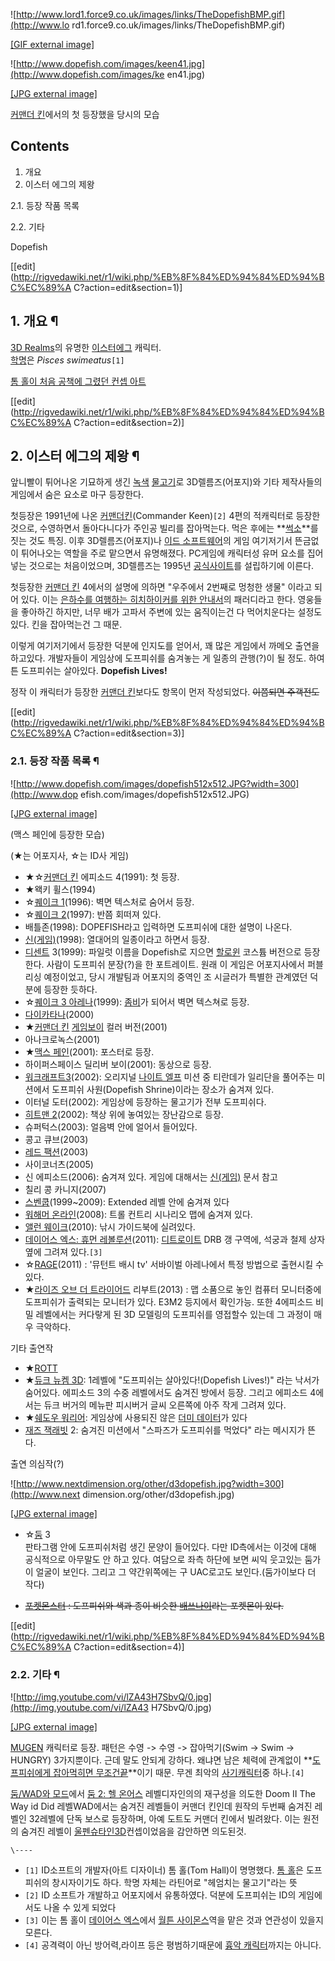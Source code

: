 ![http://www.lord1.force9.co.uk/images/links/TheDopefishBMP.gif](http://www.lo
rd1.force9.co.uk/images/links/TheDopefishBMP.gif)

[[GIF external
image]](http://www.lord1.force9.co.uk/images/links/TheDopefishBMP.gif)

![http://www.dopefish.com/images/keen41.jpg](http://www.dopefish.com/images/ke
en41.jpg)

[[JPG external image]](http://www.dopefish.com/images/keen41.jpg)

  
[커맨더 킨](%EC%BB%A4%EB%A7%A8%EB%8D%94%20%ED%82%A8.md)에서의 첫 등장했을 당시의 모습

## Contents

    

1. 개요 
2. 이스터 에그의 제왕 
    

2.1. 등장 작품 목록

2.2. 기타

Dopefish

[[edit](http://rigvedawiki.net/r1/wiki.php/%EB%8F%84%ED%94%84%ED%94%BC%EC%89%A
C?action=edit&section=1)]

## 1. 개요 ¶

[3D Realms](3D%20Realms.md)의 유명한 [이스터에그](%EC%9D%B4%EC%8A%A4%ED%84%B0%20%EC%97%90%EA%B7%B8.md) 캐릭터.  
[학명](%ED%95%99%EB%AA%85.md)은 _Pisces swimeatus_`[1]`

  

[톰 홀이 처음 공책에 그렸던 컨셉 아트](http://dopefish.com/images/dopefishoriginal.jpg)

  
  

[[edit](http://rigvedawiki.net/r1/wiki.php/%EB%8F%84%ED%94%84%ED%94%BC%EC%89%A
C?action=edit&section=2)]

## 2. 이스터 에그의 제왕 ¶

앞니빨이 튀어나온 기묘하게 생긴 [녹색](%EB%85%B9%EC%83%89.md)
[물고기](%EB%AC%BC%EA%B3%A0%EA%B8%B0.md)로 3D렐름즈(어포지)와 기타 제작사들의 게임에서 숨은 요소로 마구
등장한다.

  

첫등장은 1991년에 나온 [커맨더킨](%EC%BB%A4%EB%A7%A8%EB%8D%94%20%ED%82%A8.md)(Commander Keen)`[2]` 4편의
적캐릭터로 등장한 것으로, 수영하면서 돌아다니다가 주인공 빌리를 잡아먹는다. 먹은 후에는
**[썩소](%EC%8D%A9%EC%86%8C.md)**를 짓는 것도 특징. 이후 3D렐름즈(어포지)나 [이드 소프트웨어](%EC%9D%B4%EB%93%9C%20%EC%86%8C%ED%94%84%ED%8A%B8%EC%9B%A8%EC%96%B4.md)의 게임 여기저기서
뜬금없이 튀어나오는 역할을 주로 맡으면서 유명해졌다. PC게임에 캐릭터성 유머 요소를 집어넣는 것으로는 처음이었으며, 3D렐름즈는 1995년
[공식사이트](http://dopefish.com)를 설립하기에 이른다.

  

첫등장한 [커맨더 킨](%EC%BB%A4%EB%A7%A8%EB%8D%94%20%ED%82%A8.md) 4에서의 설명에 의하면 "우주에서
2번째로 멍청한 생물" 이라고 되어 있다. 이는 [은하수를 여행하는 히치하이커를 위한 안내서](%EC%9D%80%ED%95%98%EC%88%98%EB%A5%BC%20%EC%97%AC%ED%96%89%ED%95%98%EB%8A%94%20%ED%9E%88%EC%B9%98%ED%95%98%EC%9D%B4%EC%BB%A4%EB%A5%BC%20%EC%9C%84%ED%95%9C%20%EC%95%88%EB%82%B4%EC%84%9C.md)의 패러디라고 한다. 영웅들을 좋아하긴 하지만, 너무 배가 고파서 주변에 있는 움직이는건 다 먹어치운다는 설정도 있다. 킨을
잡아먹는건 그 때문.

  

이렇게 여기저기에서 등장한 덕분에 인지도를 얻어서, 꽤 많은 게임에서 까메오 출연을 하고있다. 개발자들이 게임상에 도프피쉬를 숨겨놓는 게
일종의 관행(?)이 될 정도. 하여튼 도프피쉬는 살아있다. **Dopefish Lives!**

  

정작 이 캐릭터가 등장한 [커맨더 킨](%EC%BB%A4%EB%A7%A8%EB%8D%94%20%ED%82%A8.md)보다도 항목이 먼저
작성되었다. <del>이쯤되면 주객전도</del>

  
  

[[edit](http://rigvedawiki.net/r1/wiki.php/%EB%8F%84%ED%94%84%ED%94%BC%EC%89%A
C?action=edit&section=3)]

### 2.1. 등장 작품 목록 ¶

![http://www.dopefish.com/images/dopefish512x512.JPG?width=300](http://www.dop
efish.com/images/dopefish512x512.JPG)

[[JPG external image]](http://www.dopefish.com/images/dopefish512x512.JPG)

  
(맥스 페인에 등장한 모습)

  

(★는 어포지사, ☆는 ID사 게임)

  

  * ★☆[커맨더 킨](%EC%BB%A4%EB%A7%A8%EB%8D%94%20%ED%82%A8.md) 에피소드 4(1991): 첫 등장.
  * ★왝키 휠스(1994)
  * ☆[퀘이크 1](%ED%80%98%EC%9D%B4%ED%81%AC%201.md)(1996): 벽면 텍스처로 숨어서 등장.
  * ☆[퀘이크 2](%ED%80%98%EC%9D%B4%ED%81%AC%202.md)(1997): 반쯤 회떠져 있다.
  * 배틀존(1998): DOPEFISH라고 입력하면 도프피쉬에 대한 설명이 나온다.
  * [신(게임)](%EC%8B%A0%28%EA%B2%8C%EC%9E%84%29.md)(1998): 열대어의 일종이라고 하면서 등장.
  * [디센트](%EB%94%94%EC%84%BC%ED%8A%B8.md) 3(1999): 파일럿 이름을 Dopefish로 지으면 [할로윈](%ED%95%A0%EB%A1%9C%EC%9C%88.md) 코스튬 버전으로 등장한다. 사람이 도프피쉬 분장(?)을 한 포트레이트. 원래 이 게임은 어포지사에서 퍼블리싱 예정이었고, 당시 개발팀과 어포지의 중역인 조 시글러가 특별한 관계였던 덕분에 등장한 듯하다.
  * ☆[퀘이크 3 아레나](%ED%80%98%EC%9D%B4%ED%81%AC%203%20%EC%95%84%EB%A0%88%EB%82%98.md)(1999): [좀비](%EC%A2%80%EB%B9%84.md)가 되어서 벽면 텍스쳐로 등장.
  * [다이카타나](%EB%8B%A4%EC%9D%B4%EC%B9%B4%ED%83%80%EB%82%98.md)(2000)
  * ★[커맨더 킨](%EC%BB%A4%EB%A7%A8%EB%8D%94%20%ED%82%A8.md) [게임보이](%EA%B2%8C%EC%9E%84%EB%B3%B4%EC%9D%B4.md) 컬러 버전(2001)
  * 아나크로녹스(2001)
  * ★[맥스 페인](%EB%A7%A5%EC%8A%A4%20%ED%8E%98%EC%9D%B8.md)(2001): 포스터로 등장.
  * 하이퍼스페이스 딜리버 보이(2001): 동상으로 등장.
  * [워크래프트3](%EC%9B%8C%ED%81%AC%EB%9E%98%ED%94%84%ED%8A%B83.md)(2002): 오리지널 [나이트 엘프](%EB%82%98%EC%9D%B4%ED%8A%B8%20%EC%97%98%ED%94%84.md) 미션 중 티란데가 일리단을 풀어주는 미션에서 도프피쉬 사원(Dopefish Shrine)이라는 장소가 숨겨져 있다.
  * 이터널 도터(2002): 게임상에 등장하는 물고기가 전부 도프피쉬다.
  * [히트맨 2](%ED%9E%88%ED%8A%B8%EB%A7%A8%202.md)(2002): 책상 위에 놓여있는 장난감으로 등장.
  * 슈퍼턱스(2003): 얼음벽 안에 얼어서 들어있다.
  * 콩고 큐브(2003)
  * [레드 팩션](%EB%A0%88%EB%93%9C%20%ED%8C%A9%EC%85%98.md)(2003)
  * 사이코너츠(2005)
  * 신 에피소드(2006): 숨겨져 있다. 게임에 대해서는 [신(게임)](%EC%8B%A0%28%EA%B2%8C%EC%9E%84%29.md) 문서 참고
  * 칠리 콩 카니지(2007)
  * [스벤쿱](%EC%8A%A4%EB%B2%A4%EC%BF%B1.md)(1999~2009): Extended 레벨 안에 숨겨져 있다
  * [워해머 온라인](%EC%9B%8C%ED%95%B4%EB%A8%B8%20%EC%98%A8%EB%9D%BC%EC%9D%B8.md)(2008): 트롤 컨트리 시나리오 맵에 숨겨져 있다.
  * [앨런 웨이크](%EC%95%A8%EB%9F%B0%20%EC%9B%A8%EC%9D%B4%ED%81%AC.md)(2010): 낚시 가이드북에 실려있다.
  * [데이어스 엑스: 휴먼 레볼루션](%EB%8D%B0%EC%9D%B4%EC%96%B4%EC%8A%A4%20%EC%97%91%EC%8A%A4%3A%20%ED%9C%B4%EB%A8%BC%20%EB%A0%88%EB%B3%BC%EB%A3%A8%EC%85%98.md)(2011): [디트로이트](%EB%94%94%ED%8A%B8%EB%A1%9C%EC%9D%B4%ED%8A%B8.md) DRB 갱 구역에, 석궁과 철제 상자 옆에 그려져 있다.`[3]`
  * ☆[RAGE](RAGE.md)(2011) : '뮤턴트 배시 tv' 서바이벌 아레나에서 특정 방법으로 출현시킬 수 있다. 
  * ★[라이즈 오브 더 트라이어드](%EB%9D%BC%EC%9D%B4%EC%A6%88%20%EC%98%A4%EB%B8%8C%20%EB%8D%94%20%ED%8A%B8%EB%9D%BC%EC%9D%B4%EC%96%B4%EB%93%9C.md) 리부트(2013) : 맵 소품으로 놓인 컴퓨터 모니터중에 도프피쉬가 출력되는 모니터가 있다. E3M2 등지에서 확인가능. 또한 4에피소드 비밀 레벨에서는 커다랗게 된 3D 모델링의 도프피쉬를 영접할수 있는데 그 과정이 매우 극악하다.  

기타 출연작  

  * ★[ROTT](ROTT.md)
  * ★[듀크 뉴켐 3D](%EB%93%80%ED%81%AC%20%EB%89%B4%EC%BC%90%203D.md): 1레벨에 "도프피쉬는 살아있다!(Dopefish Lives!)" 라는 낙서가 숨어있다. 에피소드 3의 수중 레벨에서도 숨겨진 방에서 등장. 그리고 에피소드 4에서는 듀크 버거의 메뉴판 피시버거 글씨 오른쪽에 아주 작게 그려져 있다.
  * ★[쉐도우 워리어](%EC%89%90%EB%8F%84%EC%9A%B0%20%EC%9B%8C%EB%A6%AC%EC%96%B4.md): 게임상에 사용되진 않은 [더미 데이터](%EB%8D%94%EB%AF%B8%20%EB%8D%B0%EC%9D%B4%ED%84%B0.md)가 있다
  * [재즈 잭래빗](%EC%9E%AC%EC%A6%88%20%EC%9E%AD%EB%9E%98%EB%B9%97.md) 2: 숨겨진 미션에서 "스파즈가 도프피쉬를 먹었다" 라는 메시지가 뜬다.  
  

출연 의심작(?)

  

![http://www.nextdimension.org/other/d3dopefish.jpg?width=300](http://www.next
dimension.org/other/d3dopefish.jpg)

[[JPG external image]](http://www.nextdimension.org/other/d3dopefish.jpg)

  

  * ☆[둠](%EB%91%A0.md) 3  
판타그램 안에 도프피쉬처럼 생긴 문양이 들어있다. 다만 ID측에서는 이것에 대해 공식적으로 아무말도 안 하고 있다. 여담으로 좌측 하단에
보면 씨익 웃고있는 둠가이 얼굴이 보인다. 그리고 그 약간위쪽에는 구 UAC로고도 보인다.(둠가이보다 더 작다)

  * <del>[포켓몬스터](%ED%8F%AC%EC%BC%93%EB%AA%AC%EC%8A%A4%ED%84%B0.md) : 도프피쉬와 색과 종이 비슷한 [배쓰나이](%EB%B0%B0%EC%93%B0%EB%82%98%EC%9D%B4.md)라는 포켓몬이 있다.</del>  

[[edit](http://rigvedawiki.net/r1/wiki.php/%EB%8F%84%ED%94%84%ED%94%BC%EC%89%A
C?action=edit&section=4)]

### 2.2. 기타 ¶

![http://img.youtube.com/vi/lZA43H7SbvQ/0.jpg](http://img.youtube.com/vi/lZA43
H7SbvQ/0.jpg)

[[JPG external image]](http://img.youtube.com/vi/lZA43H7SbvQ/0.jpg)

  

[MUGEN](MUGEN.md) 캐릭터로 등장. 패턴은 수영 -> 수영 -> 잡아먹기(Swim -> Swim -> HUNGRY)
3가지뿐이다. 근데 말도 안되게 강하다. 왜냐면 남은 체력에 관계없이 **[도프피쉬에게 잡아먹히면 무조건끝](%EC%A6%89%EC%82%AC%EA%B8%B0.md)**이기 때문. 무겐 최악의 [사기캐릭터](%EC%82%AC%EA%B8%B0%20%EC%BA%90%EB%A6%AD%ED%84%B0.md)중 하나.`[4]`

  

[둠/WAD와 모드](%EB%91%A0/WAD%EC%99%80%20%EB%AA%A8%EB%93%9C.md)에서 [둠 2: 헬 온어스](%EB%91%A0%202%3A%20%ED%97%AC%20%EC%98%A8%20%EC%96%B4%EC%8A%A4.md)
레벨디자인의의 재구성을 의도한 Doom II The Way id Did 레벨WAD에서는 숨겨진 레벨들이 커맨더 킨인데 원작의 두번째 숨겨진
레벨인 32레벨에 단독 보스로 등장하며, 아예 도트도 커맨더 킨에서 빌려왔다. 이는 원전의 숨겨진 레벨이 [울펜슈타인3D](%EC%9A%B8%ED%8E%9C%EC%8A%88%ED%83%80%EC%9D%B8%203D.md)컨셉이었음을 감안하면 의도된것.

`\----`

  * `[1]` ID소프트의 개발자(아트 디자이너) 톰 홀(Tom Hall)이 명명했다. [톰 홀](%ED%86%B0%20%ED%99%80.md)은 도프피쉬의 창시자이기도 하다. 학명 자체는 라틴어로 "헤엄치는 물고기"라는 뜻
  * `[2]` ID 소프트가 개발하고 어포지에서 유통하였다. 덕분에 도프피쉬는 ID의 게임에서도 나올 수 있게 되었다
  * `[3]` 이는 톰 홀이 [데이어스 엑스](%EB%8D%B0%EC%9D%B4%EC%96%B4%EC%8A%A4%20%EC%97%91%EC%8A%A4.md)에서 [월튼 사이몬스](%EC%9B%94%ED%8A%BC%20%EC%82%AC%EC%9D%B4%EB%AA%AC%EC%8A%A4.md)역을 맡은 것과 연관성이 있을지 모른다.
  * `[4]` 공격력이 아닌 방어력,라이프 등은 평범하기때문에 [흉악 캐릭터](%ED%9D%89%EC%95%85%20%EC%BA%90%EB%A6%AD%ED%84%B0.md)까지는 아니다.

